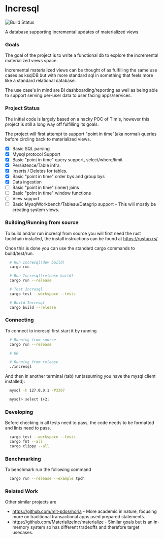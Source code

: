 # Incresql
![Build Status](https://github.com/incresql/incresql/workflows/Test/badge.svg)

A database supporting incremental updates of materialized views

### Goals
The goal of the project is to write a functional db to explore the incremental materialized views space.

Incremental materialized views can be thought of as fulfilling the same use cases as ksqlDB but with more standard sql in
something that feels more like a standard relational database.

The use case's in mind are BI dashboarding/reporting as well as being able to support serving per-user data to user facing apps/services.

### Project Status
The initial code is largely based on a hacky POC of Tim's, however this project is still a long way off
fulfilling its goals.

The project will first attempt to support "point in time"(aka normal) queries before circling back to
materialized views.
- [x] Basic SQL parsing
- [x] Mysql protocol Support
- [x] Basic "point in time" query support, select/where/limit 
- [x] Persistence/Table infra.
- [x] Inserts / Deletes for tables.
- [x] Basic "point in time" order bys and group bys
- [x] Data ingestion
- [ ] Basic "point in time" (inner) joins
- [ ] Basic "point in time" window functions
- [ ] View support
- [ ] Basic MysqlWorkbench/Tableau/Datagrip support - This will mostly be creating system views.

### Building/Running from source
To build and/or run incresql from source you will first need the rust toolchain installed, the install
instructions can be found at https://rustup.rs/

Once this is done you can use the standard cargo commands to build/test/run.

```sh
  # Run Incresql(dev build)
  cargo run

  # Run Incresql(release build)
  cargo run --release

  # Test Incresql
  cargo test --workspace --tests

  # Build Incresql
  cargo build --release
```


### Connecting
To connect to incresql first start it by running
```sh
  # Running from source
  cargo run --release

  # OR

  # Running from release
  ./incresql
```

And then in another terminal (tab) run(assuming you have the mysql client installed):
```sh
  mysql -h 127.0.0.1 -P3307

  mysql> select 1+2;
```

### Developing
Before checking in all tests need to pass,
the code needs to be formatted and lints need to pass.
```sh
  cargo test --workspace --tests
  cargo fmt --all
  cargo clippy --all
```

### Benchmarking
To benchmark run the following command
```sh
  cargo run --release --example tpch
```

### Related Work
Other similar projects are
* https://github.com/mit-pdos/noria - More academic in nature, focusing more on traditional transactional apps used prepared statements.
* https://github.com/MaterializeInc/materialize - Similar goals but is an in-memory system so has different tradeoffs and therefore target usecases.